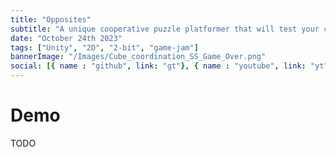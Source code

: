 ```yaml
---
title: "Opposites"
subtitle: "A unique cooperative puzzle platformer that will test your coordination"
date: "October 24th 2023"
tags: ["Unity", "2D", "2-bit", "game-jam"]
bannerImage: "/Images/Cube_coordination_SS_Game_Over.png"
social: [{ name : "github", link: "gt"}, { name : "youtube", link: "yt"}]
---
```


# Demo
TODO
